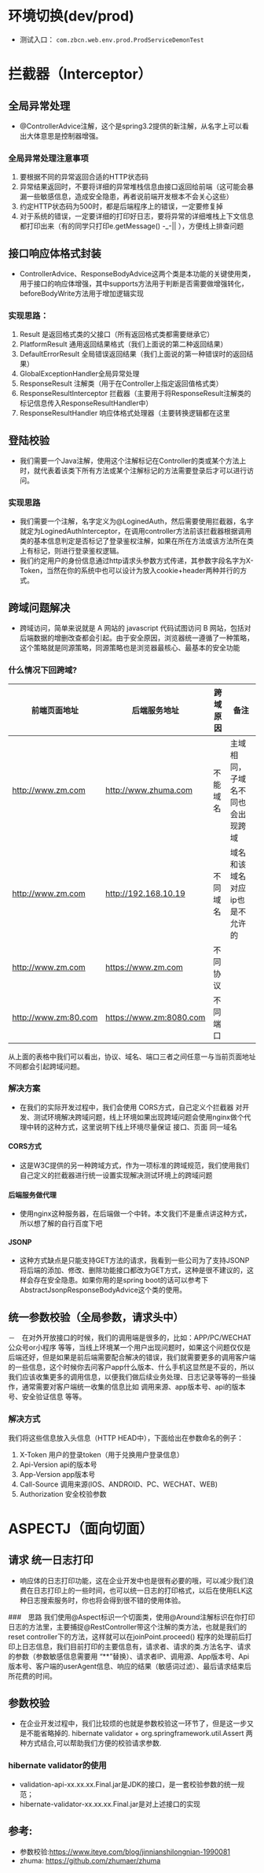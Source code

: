 #  环境切换(dev/prod)
- 测试入口： `com.zbcn.web.env.prod.ProdServiceDemonTest`

# 拦截器（Interceptor）
## 全局异常处理
- @ControllerAdvice注解，这个是spring3.2提供的新注解，从名字上可以看出大体意思是控制器增强。
### 全局异常处理注意事项
1. 要根据不同的异常返回合适的HTTP状态码
2. 异常结果返回时，不要将详细的异常堆栈信息由接口返回给前端（这可能会暴漏一些敏感信息，造成安全隐患，再者说前端开发根本不会关心这些）
3. 约定HTTP状态码为500时，都是后端程序上的错误，一定要修复掉
4. 对于系统的错误，一定要详细的打印好日志，要将异常的详细堆栈上下文信息都打印出来（有的同学只打印e.getMessage() -_-|| ），方便线上排查问题

## 接口响应体格式封装
- ControllerAdvice、ResponseBodyAdvice这两个类是本功能的关键使用类，用于接口的响应体增强，其中supports方法用于判断是否需要做增强转化，beforeBodyWrite方法用于增加逻辑实现
### 实现思路：
1. Result 是返回格式类的父接口（所有返回格式类都需要继承它）
2. PlatformResult 通用返回结果格式（我们上面说的第二种返回结果）
3. DefaultErrorResult 全局错误返回结果（我们上面说的第一种错误时的返回结果）
4. GlobalExceptionHandler全局异常处理
5. ResponseResult 注解类（用于在Controller上指定返回值格式类）
6. ResponseResultInterceptor 拦截器（主要用于将ResponseResult注解类的标记信息传入ResponseResultHandler中）
7. ResponseResultHandler 响应体格式处理器（主要转换逻辑都在这里

## 登陆校验
- 我们需要一个Java注解，使用这个注解标记在Controller的类或某个方法上时，就代表着该类下所有方法或某个注解标记的方法需要登录后才可以进行访问。
### 实现思路
- 我们需要一个注解，名字定义为@LoginedAuth，然后需要使用拦截器，名字就定为LoginedAuthInterceptor，在调用controller方法前该拦截器根据调用类的基本信息判定是否标记了登录鉴权注解，如果在所在方法或该方法所在类上有标记，则进行登录鉴权逻辑。
- 我们约定用户的身份信息通过http请求头参数方式传递，其参数字段名字为X-Token，当然在你的系统中也可以设计为放入cookie+header两种并行的方式。

## 跨域问题解决
- 跨域访问，简单来说就是 A 网站的 javascript 代码试图访问 B 网站，包括对后端数据的增删改查都会引起。由于安全原因，浏览器统一遵循了一种策略，这个策略就是同源策略，同源策略也是浏览器最核心、最基本的安全功能
### 什么情况下回跨域?
|前端页面地址|	后端服务地址|	跨域原因	|备注|
|----------|--------------|------------|-----|
| http://www.zm.com	|http://www.zhuma.com	|不能域名	|主域相同，子域名不同也会出现跨域|
|http://www.zm.com	|http://192.168.10.19	|不同域名	|域名和该域名对应ip也是不允许的|
|http://www.zm.com	|https://www.zm.com	|不同协议|	
|http://www.zm:80.com|	https://www.zm:8080.com	|不同端口|

从上面的表格中我们可以看出，协议、域名、端口三者之间任意一与当前页面地址不同都会引起跨域问题。

### 解决方案
- 在我们的实际开发过程中，我们会使用 CORS方式，自己定义个拦截器 对开发、测试环境解决跨域问题，线上环境如果出现跨域问题会使用nginx做个代理中转的这种方式，这里说明下线上环境尽量保证 接口、页面 同一域名

#### CORS方式
- 这是W3C提供的另一种跨域方式，作为一项标准的跨域规范，我们使用我们自己定义的拦截器进行统一设置实现解决测试环境上的跨域问题

#### 后端服务做代理
- 使用nginx这种服务器，在后端做一个中转。本文我们不是重点讲这种方式，所以想了解的自行百度下吧
#### JSONP 
- 这种方式缺点是只能支持GET方法的请求，我看到一些公司为了支持JSONP将后端的添加、修改、删除功能接口都改为GET方式，这种是很不建议的，这样会存在安全隐患。如果你用的是spring boot的话可以参考下AbstractJsonpResponseBodyAdvice这个类的使用。


## 统一参数校验（全局参数，请求头中）
－　在对外开放接口的时候，我们的调用端是很多的，比如：APP/PC/WECHAT公众号or小程序 等等，当线上环境某一个用户出现问题时，如果这个问题仅仅是后端还好，但是如果是前后端需要配合解决的错误，我们就需要更多的调用客户端的一些信息，这个时候你去问客户app什么版本、什么手机这显然是不妥的，所以我们应该收集更多的调用信息，以便我们做后续业务处理、日志记录等等的一些操作，通常需要对客户端统一收集的信息比如 调用来源、app版本号、api的版本号、安全验证信息 等等。
### 解决方式
我们将这些信息放入头信息（HTTP HEAD中），下面给出在参数命名的例子：

1. X-Token 用户的登录token（用于兑换用户登录信息）
2. Api-Version api的版本号
3. App-Version app版本号
4. Call-Source 调用来源(IOS、ANDROID、PC、WECHAT、WEB)
5. Authorization 安全校验参数

# ASPECTJ（面向切面）

## 请求 统一日志打印
- 响应体的日志打印功能，这在企业开发中也是很有必要的哦，可以减少我们浪费在日志打印上的一些时间，也可以统一日志的打印格式，以后在使用ELK这种日志搜索服务时，你也将会得到很不错的使用体验。

###　思路
我们使用@Aspect标识一个切面类，使用@Around注解标识在你打印日志的方法里，主要捕捉@RestController带这个注解的类方法，也就是我们的reset controller下的方法，这样就可以在joinPoint.proceed() 程序的处理前后打印上日志信息，我们目前打印的主要信息有，请求者、请求的类.方法名字、请求的参数（参数敏感信息需要用 “**”替换）、请求者IP、调用源、App版本号、Api版本号、客户端的userAgent信息、响应的结果（敏感词过滤）、最后请求结束后所花费的时间。

## 参数校验
- 在企业开发过程中，我们比较烦的也就是参数校验这一环节了，但是这一步又是不能省略掉的.
hibernate validator + org.springframework.util.Assert 两种方式结合,可以帮助我们方便的校验请求参数.

### hibernate validator的使用
- validation-api-xx.xx.xx.Final.jar是JDK的接口，是一套校验参数的统一规范；
- hibernate-validator-xx.xx.xx.Final.jar是对上述接口的实现

## 参考:
- 参数校验:https://www.iteye.com/blog/jinnianshilongnian-1990081
- zhuma: https://github.com/zhumaer/zhuma
